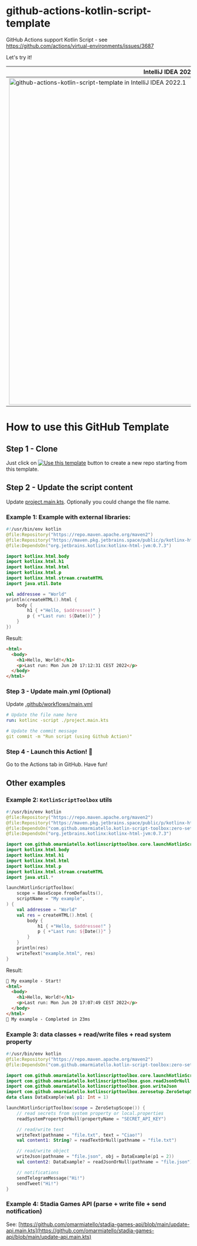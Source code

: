 # github-actions-kotlin-script-template
GitHub Actions support Kotlin Script - see
https://github.com/actions/virtual-environments/issues/3687

Let's try it!

| IntelliJ IDEA 2022.1 | GitHub Actions |
| --- | --- |
| <img width="888" alt="github-actions-kotlin-script-template in IntelliJ IDEA 2022.1" src="https://user-images.githubusercontent.com/4026448/174341248-1e23fe8f-0e37-4b43-8645-9f56c150822b.png"> | <img width="495" alt="GitHub Actions" src="https://user-images.githubusercontent.com/4026448/174345054-30bd737f-7e41-4d73-99b1-72ad966a5af5.png"> |

# How to use this GitHub Template


## Step 1 - Clone
Just click on [![Use this template](https://img.shields.io/badge/-Use%20this%20template-brightgreen)](https://github.com/omarmiatello/github-actions-kotlin-script-template/generate) button to create a new repo starting from this template.

## Step 2 - Update the script content

Update [project.main.kts](project.main.kts). Optionally you could change the file name.

### Example 1: Example with external libraries:
```kotlin
#!/usr/bin/env kotlin
@file:Repository("https://repo.maven.apache.org/maven2")
@file:Repository("https://maven.pkg.jetbrains.space/public/p/kotlinx-html/maven")
@file:DependsOn("org.jetbrains.kotlinx:kotlinx-html-jvm:0.7.3")

import kotlinx.html.body
import kotlinx.html.h1
import kotlinx.html.html
import kotlinx.html.p
import kotlinx.html.stream.createHTML
import java.util.Date

val addressee = "World"
println(createHTML().html {
    body {
        h1 { +"Hello, $addressee!" }
        p { +"Last run: ${Date()}" }
    }
})
```

Result:
```html
<html>
  <body>
    <h1>Hello, World!</h1>
    <p>Last run: Mon Jun 20 17:12:31 CEST 2022</p>
  </body>
</html>
```

### Step 3 - Update main.yml (Optional)
Update [.github/workflows/main.yml](.github/workflows/main.yml)

```yaml
# Update the file name here
run: kotlinc -script ./project.main.kts
```

```yaml
# Update the commit message
git commit -m "Run script (using Github Action)"
```

### Step 4 - Launch this Action!  🎉
Go to the Actions tab in GitHub. Have fun!

## Other examples

### Example 2: `KotlinScriptToolbox` utils
```kotlin
#!/usr/bin/env kotlin
@file:Repository("https://repo.maven.apache.org/maven2")
@file:Repository("https://maven.pkg.jetbrains.space/public/p/kotlinx-html/maven")
@file:DependsOn("com.github.omarmiatello.kotlin-script-toolbox:zero-setup:0.1.2")
@file:DependsOn("org.jetbrains.kotlinx:kotlinx-html-jvm:0.7.3")

import com.github.omarmiatello.kotlinscripttoolbox.core.launchKotlinScriptToolbox
import kotlinx.html.body
import kotlinx.html.h1
import kotlinx.html.html
import kotlinx.html.p
import kotlinx.html.stream.createHTML
import java.util.*

launchKotlinScriptToolbox(
    scope = BaseScope.fromDefaults(),
    scriptName = "My example",
) {
    val addressee = "World"
    val res = createHTML().html {
        body {
            h1 { +"Hello, $addressee!" }
            p { +"Last run: ${Date()}" }
        }
    }
    println(res)
    writeText("example.html", res)
}
```

Result:
```html
🏁 My example - Start!
<html>
  <body>
    <h1>Hello, World!</h1>
    <p>Last run: Mon Jun 20 17:07:49 CEST 2022</p>
  </body>
</html>
🎉 My example - Completed in 23ms
```

### Example 3: data classes + read/write files + read system property

```kotlin
#!/usr/bin/env kotlin
@file:Repository("https://repo.maven.apache.org/maven2")
@file:DependsOn("com.github.omarmiatello.kotlin-script-toolbox:zero-setup:0.1.2")

import com.github.omarmiatello.kotlinscripttoolbox.core.launchKotlinScriptToolbox
import com.github.omarmiatello.kotlinscripttoolbox.gson.readJsonOrNull
import com.github.omarmiatello.kotlinscripttoolbox.gson.writeJson
import com.github.omarmiatello.kotlinscripttoolbox.zerosetup.ZeroSetupScope
data class DataExample(val p1: Int = 1)

launchKotlinScriptToolbox(scope = ZeroSetupScope()) {
    // read secrets from system property or local.properties
    readSystemPropertyOrNull(propertyName = "SECRET_API_KEY")

    // read/write text
    writeText(pathname = "file.txt", text = "Ciao!")
    val content1: String? = readTextOrNull(pathname = "file.txt")

    // read/write object
    writeJson(pathname = "file.json", obj = DataExample(p1 = 2))
    val content2: DataExample? = readJsonOrNull(pathname = "file.json")

    // notifications
    sendTelegramMessage("Hi!")
    sendTweet("Hi!")
}
```

### Example 4: Stadia Games API (parse + write file + send notification)

See: [https://github.com/omarmiatello/stadia-games-api/blob/main/update-api.main.kts](https://github.com/omarmiatello/stadia-games-api/blob/main/update-api.main.kts)
